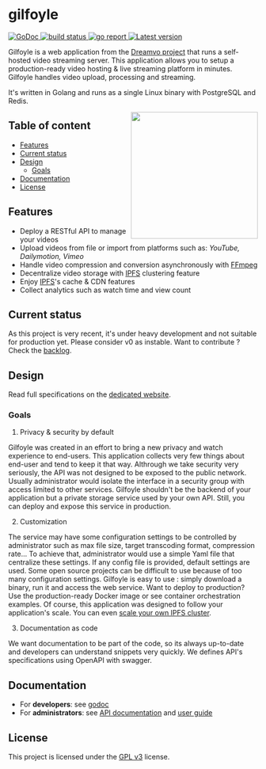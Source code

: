 # gilfoyle

<div align="left">
  <a href="https://godoc.org/github.com/dreamvo/gilfoyle">
    <img src="https://godoc.org/github.com/dreamvo/gilfoyle?status.svg" alt="GoDoc">
  </a>
  <a href="https://github.com/dreamvo/gilfoyle/actions">
    <img src="https://img.shields.io/endpoint.svg?url=https://actions-badge.atrox.dev/dreamvo/gilfoyle/badge?ref=master" alt="build status" />
  </a>
  <a href="https://goreportcard.com/report/github.com/dreamvo/gilfoyle">
    <img src="https://goreportcard.com/badge/github.com/dreamvo/gilfoyle" alt="go report" />
  </a>
  <a href="https://github.com/dreamvo/gilfoyle/releases">
    <img src="https://img.shields.io/github/release/dreamvo/gilfoyle.svg" alt="Latest version" />
  </a>
</div>

Gilfoyle is a web application from the [Dreamvo project](https://dreamvo.com) that runs a self-hosted video streaming server. This application allows you to setup a production-ready video hosting & live streaming platform in minutes. Gilfoyle handles video upload, processing and streaming.

It's written in Golang and runs as a single Linux binary with PostgreSQL and Redis.

<a href="https://www.redbubble.com/fr/people/andromeduh/shop"><img src="https://ih1.redbubble.net/image.71449494.3195/raf,750x1000,075,t,oatmeal_heather.u2.jpg" width="256" align="right" /></a>

## Table of content

- [Features](#features)
- [Current status](#current-status)
- [Design](#design)
  - [Goals](#goals)
- [Documentation](#documentation)
- [License](#license)

## Features

- Deploy a RESTful API to manage your videos
- Upload videos from file or import from platforms such as: *YouTube, Dailymotion, Vimeo*
- Handle video compression and conversion asynchronously with [FFmpeg](https://ffmpeg.org/)
- Decentralize video storage with [IPFS](https://ipfs.io/) clustering feature
- Enjoy [IPFS](https://ipfs.io/)'s cache & CDN features
- Collect analytics such as watch time and view count

## Current status

As this project is very recent, it's under heavy development and not suitable for production yet. Please consider v0 as instable. Want to contribute ? Check the [backlog](https://github.com/dreamvo/gilfoyle/projects/1).

## Design

Read full specifications on the [dedicated website](https://dreamvo.github.io/specs/).

### Goals

1. Privacy & security by default

Gilfoyle was created in an effort to bring a new privacy and watch experience to end-users. This application collects very few things about end-user and tend to keep it that way. Althrough we take security very seriously, the API was not designed to be exposed to the public network. Usually administrator would isolate the interface in a security group with access limited to other services. Gilfoyle shouldn't be the backend of your application but a private storage service used by your own API. Still, you can deploy and expose this service in production.

2. Customization

The service may have some configuration settings to be controlled by administrator such as max file size, target transcoding format, compression rate... To achieve that, administrator would use a simple Yaml file that centralize these settings. If any config file is provided, default settings are used. Some open source projects can be difficult to use because of too many configuration settings. Gilfoyle is easy to use : simply download a binary, run it and access the web service. Want to deploy to production? Use the production-ready Docker image or see container orchestration examples. Of course, this application was designed to follow your application's scale. You can even [scale your own IPFS cluster](https://cluster.ipfs.io/).

3. Documentation as code

We want documentation to be part of the code, so its always up-to-date and developers can understand snippets very quickly. We defines API's specifications using OpenAPI with swagger.

## Documentation

- For **developers**: see [godoc](https://godoc.org/github.com/dreamvo/gilfoyle)
- For **administrators**: see [API documentation](https://redocly.github.io/redoc/?url=https://raw.githubusercontent.com/dreamvo/gilfoyle/master/api/docs/swagger.yaml#tag/videos) and [user guide](#)

## License

This project is licensed under the [GPL v3](LICENSE) license.
